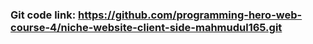  ### Git code link:  https://github.com/programming-hero-web-course-4/niche-website-client-side-mahmudul165.git